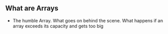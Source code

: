 ## What are Arrays
 - The humble Array.
    What goes on behind the scene.
    What happens if an array exceeds its capacity and gets too big
    
    
